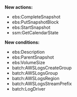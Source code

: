 **New actions:**

- ebs:CompleteSnapshot
- ebs:PutSnapshotBlock
- ebs:StartSnapshot
- ssm:GetCalendarState

**New conditions:**

- ebs:Description
- ebs:ParentSnapshot
- ebs:VolumeSize
- batch:AWSLogsCreateGroup
- batch:AWSLogsGroup
- batch:AWSLogsRegion
- batch:AWSLogsStreamPrefix
- batch:LogDriver
